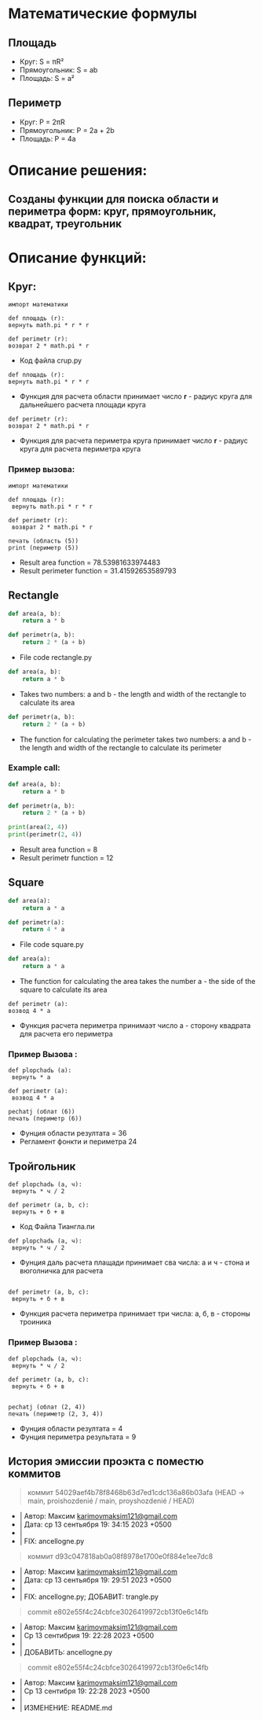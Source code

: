 # Математические формулы
## Площадь
- Круг: S = πR²
- Прямоугольник: S = ab
- Площадь: S = a²

## Периметр
- Круг: P = 2πR
- Прямоугольник: P = 2a + 2b
- Площадь: P = 4a

# Описание решения:
## Созданы функции для поиска области и периметра форм: круг, прямоугольник, квадрат, треугольник

# Описание функций:
## Круг:
```питон
импорт математики

def площадь (r):
вернуть math.pi * r * r

def perimetr (r):
возврат 2 * math.pi * r
```
- Код файла crup.py

```питон
def площадь (r):
вернуть math.pi * r * r
```
- Функция для расчета области принимает число **r** - радиус круга для дальнейшего расчета площади круга

```питон
def perimetr (r):
возврат 2 * math.pi * r
```

- Функция для расчета периметра круга принимает число **r** - радиус круга для расчета периметра круга

### Пример вызова:
```питон
импорт математики

def площадь (r):
 вернуть math.pi * r * r

def perimetr (r):
 возврат 2 * math.pi * r

печать (область (5))
print (периметр (5))
```

- Result area function = 78.53981633974483
- Result perimeter function = 31.41592653589793

## Rectangle
```python
def area(a, b):
    return a * b

def perimetr(a, b):
    return 2 * (a + b)
```

- File code rectangle.py

```python
def area(a, b):
	return a * b
```
- Takes two numbers: a and b - the length and width of the rectangle to calculate its area

```python
def perimetr(a, b):
	return 2 * (a + b)
```
- The function for calculating the perimeter takes two numbers: a and b - the length and width of the rectangle to calculate its perimeter
### Example call:
```python
def area(a, b):
    return a * b

def perimetr(a, b):
    return 2 * (a + b)

print(area(2, 4))
print(perimetr(2, 4))
```

- Result area function = 8
- Result perimetr function = 12

## Square
```python
def area(a):
    return a * a

def perimetr(a):
    return 4 * a
```
- File code square.py

```python
def area(a):
	return a * a
```
- The function for calculating the area takes the number a - the side of the square to calculate its area


```питон
def perimetr (a):
возвод 4 * а
```
- Функция расчета периметра принимаэт число а - сторону квадрата для расчета его периметра
### Пример Вызова :
```питон
def plopchadь (а):
 вернуть * а

def perimetr (a):
 возвод 4 * а

pechatj (облат (6))
печать (периметр (6))
```
- Фунция области резултата = 36
- Регламент фонкти и периметра 24
## Тройгольник
```питон
def plopchadь (а, ч):
 вернуть * ч / 2

def perimetr (a, b, c):
 вернуть + б + в
```
- Код Файла Тиангла.пи

```питон
def plopchadь (а, ч):
 вернуть * ч / 2
```
- Фунция даль расчета плащади принимает сва числа: а и ч - стона и вюголничка для расчета
```питон

def perimetr (a, b, c):
 вернуть + б + в
```
- Функция расчета периметра принимает три числа: а, б, в - стороны троиника

### Пример Вызова :
```питон
def plopchadь (а, ч):
 вернуть * ч / 2

def perimetr (a, b, c):
 вернуть + б + в


pechatj (облат (2, 4))
печать (периметр (2, 3, 4))
```
- Фунция области резултата = 4
- Фунция периметра результата = 9
## История эмиссии проэкта с поместю коммитов
> коммит 54029aef4b78f8468b63d7ed1cdc136a86b03afa (HEAD -> main, proishozdenié / main, proyshozdenié / HEAD)
- | Автор: Максим <karimovmaksim121@gmail.com>
- | Дата: ср 13 сентьября 19: 34:15 2023 +0500
- |
- | FIX: ancellogne.py


> коммит d93c047818ab0a08f8978e1700e0f884e1ee7dc8
- | Автор: Максим <karimovmaksim121@gmail.com>
- | Дата: ср 13 сентьября 19: 29:51 2023 +0500
- |
- | FIX: ancellogne.py; ДОБАВИТ: trangle.py


> commit e802e55f4c24cbfce3026419972cb13f0e6c14fb
- | Автор: Максим <karimovmaksim121@gmail.com>
- | Ср 13 сентибрия 19: 22:28 2023 +0500
-  |
- | ДОБАВИТЬ: ancellogne.py

> commit e802e55f4c24cbfce3026419972cb13f0e6c14fb
- | Автор: Максим <karimovmaksim121@gmail.com>
- | Ср 13 сентибря 19: 22:28 2023 +0500
-  |
- | ИЗМЕНЕНИЕ: README.md
